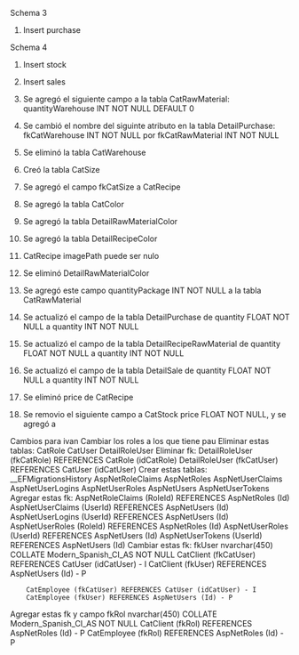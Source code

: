 Schema 3
1. Insert purchase

Schema 4
1. Insert stock
2. Insert sales


1. Se agregó el siguiente campo a la tabla CatRawMaterial:
quantityWarehouse INT NOT NULL DEFAULT 0

2. Se cambió el nombre del siguinte atributo en la tabla DetailPurchase:
fkCatWarehouse INT NOT NULL
por
fkCatRawMaterial INT NOT NULL

3. Se eliminó la tabla CatWarehouse



4. Creó la tabla CatSize

5. Se agregó el campo fkCatSize a CatRecipe

6. Se agregó la tabla CatColor

7. Se agregó la tabla DetailRawMaterialColor

8. Se agregó la tabla DetailRecipeColor

9. CatRecipe imagePath puede ser nulo

10. Se eliminó DetailRawMaterialColor

11. Se agregó este campo
quantityPackage INT NOT NULL
a la tabla
CatRawMaterial

12. Se actualizó el campo de la tabla DetailPurchase
de
  quantity FLOAT NOT NULL
a
  quantity INT NOT NULL

13. Se actualizó el campo de la tabla DetailRecipeRawMaterial
de
  quantity FLOAT NOT NULL
a
  quantity INT NOT NULL

14. Se actualizó el campo de la tabla DetailSale
de
  quantity FLOAT NOT NULL
a
  quantity INT NOT NULL

15. Se eliminó price de CatRecipe

16. Se removio el siguiente campo a CatStock
  price FLOAT NOT NULL,
y se agregó a 

Cambios para ivan
Cambiar los roles a los que tiene pau
Eliminar estas tablas:
	CatRole
	CatUser
	DetailRoleUser
Eliminar fk:
	DetailRoleUser (fkCatRole) REFERENCES CatRole (idCatRole)
	DetailRoleUser (fkCatUser) REFERENCES CatUser (idCatUser)
Crear estas tablas:
	__EFMigrationsHistory
	AspNetRoleClaims
	AspNetRoles
	AspNetUserClaims
	AspNetUserLogins
	AspNetUserRoles
	AspNetUsers
	AspNetUserTokens
Agregar estas fk:
	AspNetRoleClaims (RoleId) REFERENCES AspNetRoles (Id)
	AspNetUserClaims (UserId) REFERENCES AspNetUsers (Id)
	AspNetUserLogins (UserId) REFERENCES AspNetUsers (Id)
	AspNetUserRoles (RoleId) REFERENCES AspNetRoles (Id)
	AspNetUserRoles (UserId) REFERENCES AspNetUsers (Id)
	AspNetUserTokens (UserId) REFERENCES AspNetUsers (Id)
Cambiar estas fk:
	fkUser nvarchar(450) COLLATE Modern_Spanish_CI_AS NOT NULL
		CatClient (fkCatUser) REFERENCES CatUser (idCatUser) - I
		CatClient (fkUser) REFERENCES AspNetUsers (Id) - P

		CatEmployee (fkCatUser) REFERENCES CatUser (idCatUser) - I
		CatEmployee (fkUser) REFERENCES AspNetUsers (Id) - P
Agregar estas fk y campo
	fkRol nvarchar(450) COLLATE Modern_Spanish_CI_AS NOT NULL
		CatClient (fkRol) REFERENCES AspNetRoles (Id) - P
		CatEmployee (fkRol) REFERENCES AspNetRoles (Id) - P

